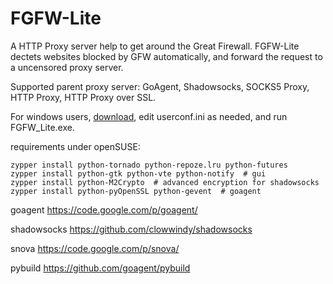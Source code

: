 FGFW-Lite
============

A HTTP Proxy server help to get around the Great Firewall. FGFW-Lite dectets websites blocked by GFW automatically, and forward the request to a uncensored proxy server.

Supported parent proxy server: GoAgent, Shadowsocks, SOCKS5 Proxy, HTTP Proxy, HTTP Proxy over SSL.

For windows users, [download](https://github.com/v3aqb/fgfw-lite/archive/master.zip), edit userconf.ini as needed, and run FGFW_Lite.exe.

requirements under openSUSE:

    zypper install python-tornado python-repoze.lru python-futures
    zypper install python-gtk python-vte python-notify  # gui
    zypper install python-M2Crypto  # advanced encryption for shadowsocks
    zypper install python-pyOpenSSL python-gevent  # goagent

goagent https://code.google.com/p/goagent/

shadowsocks https://github.com/clowwindy/shadowsocks

snova https://code.google.com/p/snova/

pybuild https://github.com/goagent/pybuild
